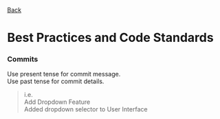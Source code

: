 [Back](https://github.com/dd4no/PacificBattle#readme)

# Best Practices and Code Standards

### Commits
Use present tense for commit message.  
Use past tense for commit details.  
> i.e.  
> Add Dropdown Feature  
> Added dropdown selector to User Interface  

